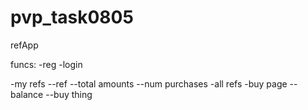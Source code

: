 # pvp_task0805

refApp

funcs:
-reg
-login

-my refs
 --ref
   --total amounts
   --num purchases
-all refs
-buy page
 --balance
 --buy thing
